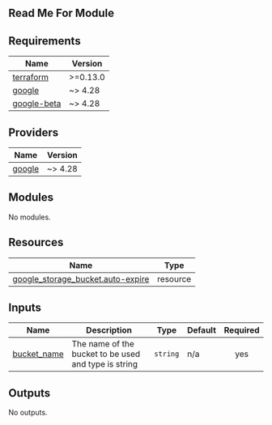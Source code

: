 ## Read Me For Module
<!-- BEGIN_TF_DOCS -->
## Requirements

| Name | Version |
|------|---------|
| <a name="requirement_terraform"></a> [terraform](#requirement\_terraform) | >=0.13.0 |
| <a name="requirement_google"></a> [google](#requirement\_google) | ~> 4.28 |
| <a name="requirement_google-beta"></a> [google-beta](#requirement\_google-beta) | ~> 4.28 |

## Providers

| Name | Version |
|------|---------|
| <a name="provider_google"></a> [google](#provider\_google) | ~> 4.28 |

## Modules

No modules.

## Resources

| Name | Type |
|------|------|
| [google_storage_bucket.auto-expire](https://registry.terraform.io/providers/hashicorp/google/latest/docs/resources/storage_bucket) | resource |

## Inputs

| Name | Description | Type | Default | Required |
|------|-------------|------|---------|:--------:|
| <a name="input_bucket_name"></a> [bucket\_name](#input\_bucket\_name) | The name of the bucket to be used and type is string | `string` | n/a | yes |

## Outputs

No outputs.
<!-- END_TF_DOCS -->

